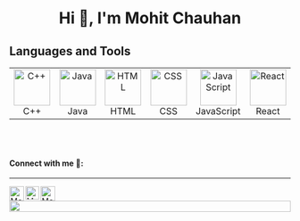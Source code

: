 <h1 align="center">Hi 👋, I'm Mohit Chauhan</h1>

## Languages and Tools

<table align="center">
    <tr>
        <td align="center" width="96">
            <img src="https://techstack-generator.vercel.app/cpp-icon.svg" alt="C++" width="65" height="65"/>
            <br>C++
        </td>
        <td align="center" width="96">
            <img src="https://techstack-generator.vercel.app/java-icon.svg" alt="Java" width="65" height="65"/>
            <br>Java
        </td>
        <td align="center" width="96">
            <img src="https://cdn.jsdelivr.net/gh/devicons/devicon/icons/html5/html5-original.svg" alt="HTML" width="65" height="65"/>
            <br>HTML
        </td>
        <td align="center" width="96">
            <img src="https://cdn.jsdelivr.net/gh/devicons/devicon/icons/css3/css3-original.svg" alt="CSS" width="65" height="65"/>
            <br>CSS
        </td>
        <td align="center" width="96">
            <img src="https://techstack-generator.vercel.app/js-icon.svg" alt="JavaScript" width="65" height="65"/>
            <br>JavaScript
        </td>
        <td align="center" width="96">
            <img src="https://techstack-generator.vercel.app/react-icon.svg" alt="React" width="65" height="65"/>
            <br>React
        </td>
    </tr>
</table>

<br><br>

<h4> Connect with me 🤝: </h4>
<hr>



<a href="mailto:mohitchauhan4793@gmail.com">
    <img align="left" alt="Mohit Chauhan | Gmail" width="26px" src="https://www.vectorlogo.zone/logos/gmail/gmail-icon.svg"/>
</a>

<a href="https://www.instagram.com/mohit.chauhan3723/">
    <img align="left" alt="Mohit Chauhan | Instagram" width="24px" src="https://www.vectorlogo.zone/logos/instagram/instagram-icon.svg"/>
</a>

<a href="https://github.com/mohitchauhan331">
    <img align="left" alt="Mohit Chauhan | GitHub" width="26px" src="https://www.vectorlogo.zone/logos/github/github-tile.svg"/>
</a>

<br>

<img src="https://i.imgur.com/dBaSKWF.gif" height="20" width="100%">
